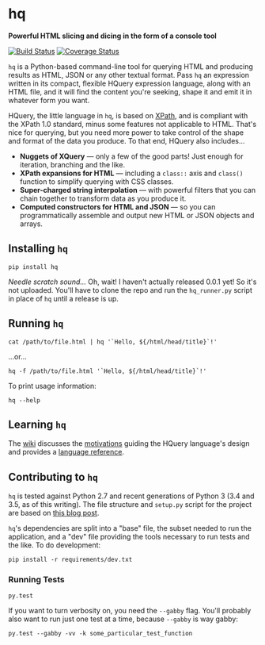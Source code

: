 # hq
**Powerful HTML slicing and dicing in the form of a console tool**

[![Build Status](https://travis-ci.org/rbwinslow/hq.svg?branch=master)](https://travis-ci.org/rbwinslow/hq) [![Coverage Status](https://coveralls.io/repos/github/rbwinslow/hq/badge.svg?branch=master)](https://coveralls.io/github/rbwinslow/hq?branch=master)

`hq` is a Python-based command-line tool for querying HTML and producing results as HTML, JSON or any other textual format. Pass `hq` an expression written in its compact, flexible HQuery expression language, along with an HTML file, and it will find the content you're seeking, shape it and emit it in whatever form you want.

HQuery, the little language in `hq`, is based on [XPath](https://www.w3.org/TR/xpath/), and is compliant with the XPath 1.0 standard, minus some features not applicable to HTML. That's nice for querying, but you need more power to take control of the shape and format of the data you produce. To that end, HQuery also includes...

* **Nuggets of XQuery** &mdash; only a few of the good parts! Just enough for iteration, branching and the like.
* **XPath expansions for HTML** &mdash; including a `class::` axis and `class()` function to simplify querying with CSS classes.
* **Super-charged string interpolation** &mdash; with powerful filters that you can chain together to transform data as you produce it.
* **Computed constructors for HTML and JSON** &mdash; so you can programmatically assemble and output new HTML or JSON objects and arrays.

## Installing `hq`

    pip install hq
    
*Needle scratch sound...* Oh, wait! I haven't actually released 0.0.1 yet! So it's not uploaded. You'll have to clone the repo and run the `hq_runner.py` script in place of `hq` until a release is up.

## Running `hq`

    cat /path/to/file.html | hq '`Hello, ${/html/head/title}`!'

...or...

    hq -f /path/to/file.html '`Hello, ${/html/head/title}`!'
    
To print usage information:

    hq --help

## Learning `hq`

The [wiki](https://github.com/rbwinslow/hq/wiki) discusses the [motivations](https://github.com/rbwinslow/hq/wiki/Why-HQuery%3F) guiding the HQuery language's design and provides a [language reference](https://github.com/rbwinslow/hq/wiki/Language-Reference).

## Contributing to `hq`

`hq` is tested against Python 2.7 and recent generations of Python 3 (3.4 and 3.5, as of this writing). The file structure and `setup.py` script for the project are based on [this blog post](https://gehrcke.de/2014/02/distributing-a-python-command-line-application/).

`hq`'s dependencies are split into a "base" file, the subset needed to run the application, and a "dev" file providing the tools necessary to run tests and the like. To do development:

    pip install -r requirements/dev.txt

### Running Tests

    py.test
    
If you want to turn verbosity on, you need the `--gabby` flag. You'll probably also want to run just one test at a time, because `--gabby` is way gabby:

    py.test --gabby -vv -k some_particular_test_function
